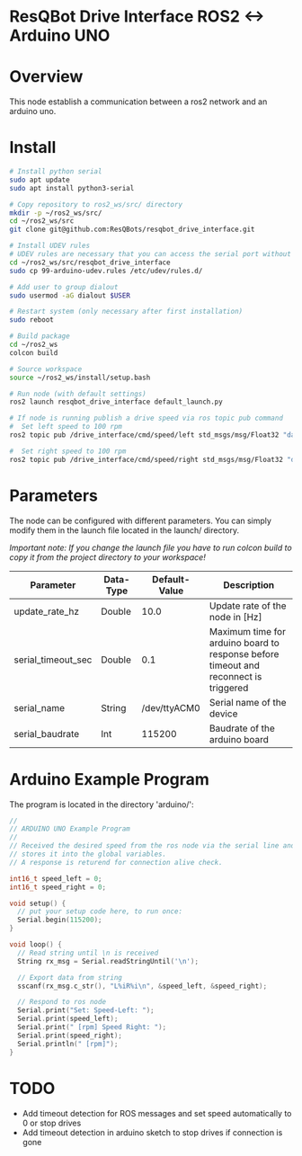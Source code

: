 # ResQBot Drive Interface ROS2 <-> Arduino UNO

# Overview

This node establish a communication between a ros2 network and an arduino uno.

# Install

```bash
# Install python serial
sudo apt update
sudo apt install python3-serial

# Copy repository to ros2_ws/src/ directory
mkdir -p ~/ros2_ws/src/
cd ~/ros2_ws/src
git clone git@github.com:ResQBots/resqbot_drive_interface.git

# Install UDEV rules
# UDEV rules are necessary that you can access the serial port without an additonal command
cd ~/ros2_ws/src/resqbot_drive_interface
sudo cp 99-arduino-udev.rules /etc/udev/rules.d/

# Add user to group dialout
sudo usermod -aG dialout $USER

# Restart system (only necessary after first installation)
sudo reboot

# Build package
cd ~/ros2_ws
colcon build

# Source workspace 
source ~/ros2_ws/install/setup.bash

# Run node (with default settings)
ros2 launch resqbot_drive_interface default_launch.py

# If node is running publish a drive speed via ros topic pub command
#  Set left speed to 100 rpm
ros2 topic pub /drive_interface/cmd/speed/left std_msgs/msg/Float32 "data: 100.0"

#  Set right speed to 100 rpm
ros2 topic pub /drive_interface/cmd/speed/right std_msgs/msg/Float32 "data: 100.0"
```

# Parameters

The node can be configured with different parameters. You can simply modify them in the launch file located in the launch/ directory.

*Important note: If you change the launch file you have to run colcon build to copy it from the project directory to your workspace!*

|Parameter|Data-Type|Default-Value|Description|
|-|-|-|-
|update_rate_hz     | Double    | 10.0          | Update rate of the node in [Hz] |
|serial_timeout_sec | Double    | 0.1           | Maximum time for arduino board to response before timeout and reconnect is triggered |
|serial_name        | String    | /dev/ttyACM0  | Serial name of the device |
|serial_baudrate    | Int       | 115200        | Baudrate of the arduino board |

# Arduino Example Program

The program is located in the directory 'arduino/':

```C
//
// ARDUINO UNO Example Program
//
// Received the desired speed from the ros node via the serial line and
// stores it into the global variables. 
// A response is returend for connection alive check.

int16_t speed_left = 0;
int16_t speed_right = 0;

void setup() {
  // put your setup code here, to run once:
  Serial.begin(115200);
}

void loop() {
  // Read string until \n is received
  String rx_msg = Serial.readStringUntil('\n');

  // Export data from string
  sscanf(rx_msg.c_str(), "L%iR%i\n", &speed_left, &speed_right);

  // Respond to ros node
  Serial.print("Set: Speed-Left: ");
  Serial.print(speed_left);
  Serial.print(" [rpm] Speed Right: ");
  Serial.print(speed_right);
  Serial.println(" [rpm]");
}
```

# TODO

- Add timeout detection for ROS messages and set speed automatically to 0 or stop drives
- Add timeout detection in arduino sketch to stop drives if connection is gone